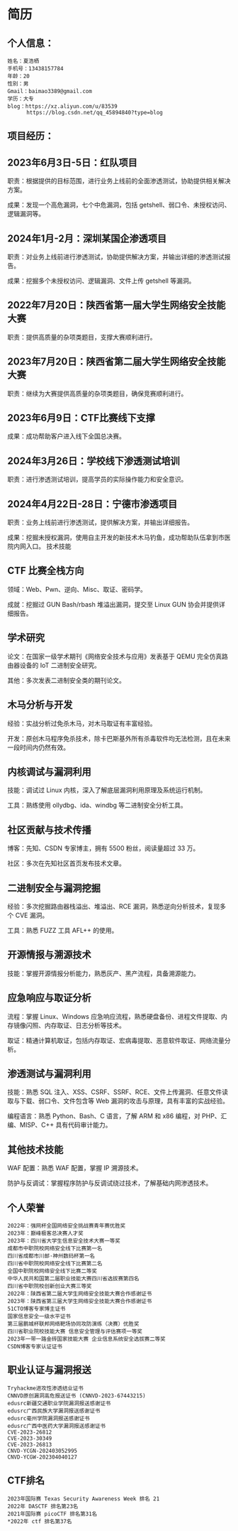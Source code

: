 # 简历
## 个人信息：
```
姓名：夏浩栖
手机号：13438157784
年龄：20
性别：男
Gmail：baimao3389@gmail.com
学历：大专
blog：https://xz.aliyun.com/u/83539
      https://blog.csdn.net/qq_45894840?type=blog
```
## 项目经历：
## 2023年6月3日-5日：红队项目
职责：根据提供的目标范围，进行业务上线前的全面渗透测试，协助提供相关解决方案。

成果：发现一个高危漏洞，七个中危漏洞，包括 getshell、弱口令、未授权访问、逻辑漏洞等。
## 2024年1月-2月：深圳某国企渗透项目
职责：对业务上线前进行渗透测试，协助提供解决方案，并输出详细的渗透测试报告。

成果：挖掘多个未授权访问、逻辑漏洞、文件上传 getshell 等漏洞。
## 2022年7月20日：陕西省第一届大学生网络安全技能大赛
职责：提供高质量的杂项类题目，支撑大赛顺利进行。
## 2023年7月20日：陕西省第二届大学生网络安全技能大赛
职责：继续为大赛提供高质量的杂项类题目，确保竞赛顺利进行。
## 2023年6月9日：CTF比赛线下支撑
成果：成功帮助客户进入线下全国总决赛。
## 2024年3月26日：学校线下渗透测试培训
职责：进行渗透测试培训，提高学员的实际操作能力和安全意识。
## 2024年4月22日-28日：宁德市渗透项目
职责：业务上线前进行渗透测试，提供解决方案，并输出详细报告。

成果：挖掘未授权漏洞，使用自主开发的新技术木马钓鱼，成功帮助队伍拿到市医院内网入口。
技术技能
## CTF 比赛全栈方向
领域：Web、Pwn、逆向、Misc、取证、密码学。

成就：挖掘过 GUN Bash/rbash 堆溢出漏洞，提交至 Linux GUN 协会并提供详细报告。
## 学术研究
论文：在国家一级学术期刊《网络安全技术与应用》发表基于 QEMU 完全仿真路由器设备的 IoT 二进制安全研究。

其他：多次发表二进制安全类的期刊论文。
## 木马分析与开发
经验：实战分析过免杀木马，对木马取证有丰富经验。

开发：原创木马程序免杀技术，除卡巴斯基外所有杀毒软件均无法检测，且在未来一段时间内仍然有效。
## 内核调试与漏洞利用
技能：调试过 Linux 内核，深入了解底层漏洞利用原理及系统运行机制。

工具：熟练使用 ollydbg、ida、windbg 等二进制安全分析工具。
## 社区贡献与技术传播
博客：先知、CSDN 专家博主，拥有 5500 粉丝，阅读量超过 33 万。

社区：多次在先知社区首页发布技术文章。
## 二进制安全与漏洞挖掘
经验：多次挖掘路由器栈溢出、堆溢出、RCE 漏洞，熟悉逆向分析技术，复现多个 CVE 漏洞。

工具：熟悉 FUZZ 工具 AFL++ 的使用。
## 开源情报与溯源技术
技能：掌握开源情报分析能力，熟悉灰产、黑产流程，具备溯源能力。
## 应急响应与取证分析
流程：掌握 Linux、Windows 应急响应流程，熟悉硬盘备份、进程文件提取、内存镜像闪照、内存取证、日志分析等技术。

取证：精通计算机取证，包括内存取证、宏病毒提取、恶意软件取证、网络流量分析。
## 渗透测试与漏洞利用
技能：熟悉 SQL 注入、XSS、CSRF、SSRF、RCE、文件上传漏洞、任意文件读取与下载、弱口令、文件包含等 Web 漏洞的攻击与原理，具有丰富的实战经验。

编程语言：熟悉 Python、Bash、C 语言，了解 ARM 和 x86 编程，对 PHP、汇编、MISP、C++ 具有代码审计能力。
## 其他技术技能
WAF 配置：熟悉 WAF 配置，掌握 IP 溯源技术。

防护与反调试：掌握程序防护与反调试绕过技术，了解基础内网渗透技术。

## 个人荣誉
~~~
2022年：强网杯全国网络安全挑战赛青年赛优胜奖
2023年：巅峰极客总决赛人才奖
2023年：四川省大学生信息安全技术大赛一等奖
成都市中职院校网络安全线下比赛第一名
四川省成都市川邮·神州数码杯第一名
四川省中职院校网络安全线下比赛第二名
全国中职院校网络安全线下比赛二等奖
中华人民共和国第二届职业技能大赛四川省选拔赛第四名
四川省中职院校创新创业大赛三等奖
2022年：陕西省第二届大学生网络安全技能大赛合作感谢证书
2023年：陕西省第三届大学生网络安全技能大赛合作感谢证书
51CTO博客专家博主证书
国家信息安全一级水平证书
第三届鹏城杯联邦网络靶场协同攻防演练（决赛）优胜奖
四川省职业院校技能大赛 信息安全管理与评估赛项一等奖
2023年一带一路金砖国家技能大赛 企业信息系统安全选拔赛二等奖
CSDN博客专家认证证书
~~~
## 职业认证与漏洞报送
~~~
Tryhackme进攻性渗透结业证书
CNNVD原创漏洞高危报送证书 (CNNVD-2023-67443215)
edusrc新疆交通职业学院漏洞报送感谢证书
edusrc广西民族大学漏洞报送感谢证书
edusrc毫州学院漏洞报送感谢证书
edusrc广西中医药大学漏洞报送感谢证书
CVE-2023-26812
CVE-2023-30349
CVE-2023-26813
CNVD-YCGN-202403052995
CNVD-YCGW-202304040127
~~~
## CTF排名
~~~
2023年国际赛 Texas Security Awareness Week 排名 21
2022年 DASCTF 排名第23名
2021年国际赛 picoCTF 排名第31名
*2022年 ctf 排名第37名
~~~
